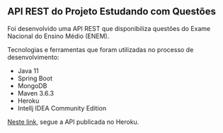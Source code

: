 <h2>API REST do Projeto Estudando com Questões</h2>

Foi desenvolvido uma API REST que disponibiliza questões do Exame Nacional do Ensino Médio (ENEM).

Tecnologias e ferramentas que foram utilizadas no processo de desenvolvimento:

* Java 11
* Spring Boot
* MongoDB
* Maven 3.6.3
* Heroku
* Intellj IDEA Community Edition



[Neste link](https://api-estudandocomquestoes.herokuapp.com/api/questoes), segue a API publicada no Heroku.
